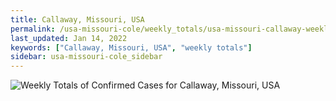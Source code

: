```yaml
---
title: Callaway, Missouri, USA
permalink: /usa-missouri-cole/weekly_totals/usa-missouri-callaway-weekly_totals.html
last_updated: Jan 14, 2022
keywords: ["Callaway, Missouri, USA", "weekly totals"]
sidebar: usa-missouri-cole_sidebar
---
```


![Weekly Totals of Confirmed Cases for Callaway, Missouri, USA](/covid_tracker/images/graphs/usa-missouri-callaway-weekly_totals_graph.png)
